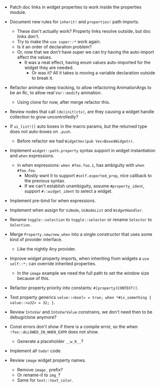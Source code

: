 * Patch doc links in widget properties to work inside the properties module.
* Document new rules for `inherit!` and `properties!` path imports.
    - These don't actually work? Property links resolve outside, but doc links don't.
    - Try to make  the `use super::*` work again.
    - Is it an order of declaration problem?
    - Or, now that we don't have super we can try having the auto-import affect the values.
        - It was a neat effect, having enum values auto-imported for the widget they are needed.
            - Or was it? All it takes is moving a variable declaration outside to break it.

* Refactor animate sleep tracking, to allow refactoring AnimationArgs to be an Rc, to allow real `Var::modify` animation.
    - Using clone for now, after merge refactor this.

* Review nodes that call `(de)init(ctx)`, are they causing a widget handle collection to grow uncontrolledly?

* If `ui_list![]` auto boxes in the macro params, but the returned type does not auto-boxes on `.push`.
    - Before refactor we had `WidgetVec(pub Vec<BoxedWidget>)`.

* Implement `widget::path.property` syntax support in widget instantiation and `when` expressions.
    - in when expressions: `when #foo.foo.1`, has ambiguity with `when #foo.foo`.
        - Mostly want it to support `#self.exported_prop`, nice callback to the previous syntax.
        - If we can't establish unambiguity, assume `#property_ident`, support `#::widget_ident` to select a widget.

* Implement pre-bind for when expressions.
* Implement when assign for `UiNode`, `UiNodeList` and `WidgetHandler`.
* Rename `toggle::selection` to `toggle::selector` or rename `Selector` to `Selection`.
* Merge `Property.new/new_when` into a single constructor that uses some kind of provider interface.
    - Like the nightly Any provider.
* Improve widget property imports, when inheriting from widgets a `use self::*;` can override inherited properties.
    - In the `image` example we need the full path to set the window size because of this.
* Refactor property priority into constants: `#[property(CONTEXT)]`.
* Test property generics `value::<bool> = true; when *#is_something { value::<u32> = 32; }`.
* Review `IntoVar` and `IntoVarValue` constrains, we don't need then to be debug/clone anymore?
* Const errors don't show if  there is a compile error, so the when `!foo::ALLOWED_IN_WHEN_EXPR` does not show.
    - Generate a placeholder `__w_0__`?

* Implement all `todo!` code.

* Review `image` widget property names.
    - Remove `image_` prefix?
    - Or rename-it to `img_`?
    - Same for `text::text_color`.